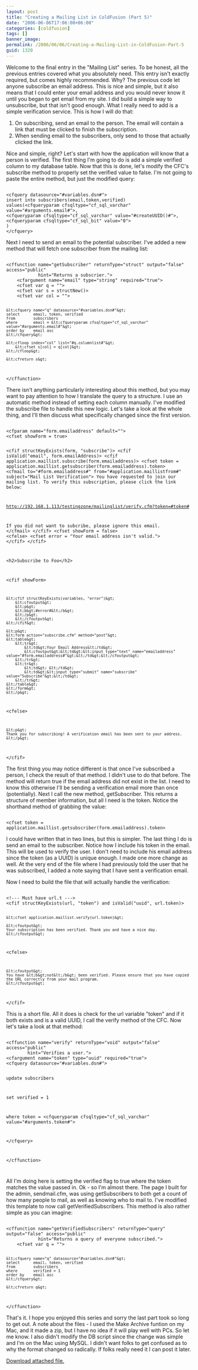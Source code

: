 ```yaml
---
layout: post
title: "Creating a Mailing List in ColdFusion (Part 5)"
date: "2006-06-06T17:06:00+06:00"
categories: [coldfusion]
tags: []
banner_image: 
permalink: /2006/06/06/Creating-a-Mailing-List-in-ColdFusion-Part-5
guid: 1320
---
```


Welcome to the final entry in the "Mailing List" series. To be honest, all the previous entries covered what you absolutely need. This entry isn't exactly required, but comes highly recommended. Why? The previous code let anyone subscribe an email address. This is nice and simple, but it also means that I could enter your email address and you would never know it until you began to get email from my site. I did build a simple way to unsubscribe, but that isn't good enough. What I really need to add is a simple verification service. This is how I will do that:
<!--more-->
<ol>
<li>On subscribing, send an email to the person. The email will contain a link that must be clicked to finish the subscription.
<li>When sending email to the subscribers, only send to those that actually clicked the link.
</ol>

Nice and simple, right? Let's start with how the application will know that a person is verified. The first thing I'm going to do is add a simple verified column to my database table. Now that this is done, let's modify the CFC's subscribe method to properly set the verified value to false. I'm not going to paste the entire method, but just the modified query:

<code>
&lt;cfquery datasource="#variables.dsn#"&gt;
insert into subscribers(email,token,verified)
values(&lt;cfqueryparam cfsqltype="cf_sql_varchar" value="#arguments.email#"&gt;,
&lt;cfqueryparam cfsqltype="cf_sql_varchar" value="#createUUID()#"&gt;,
&lt;cfqueryparam cfsqltype="cf_sql_bit" value="0"&gt;
)
&lt;/cfquery&gt;
</code>

Next I need to send an email to the potential subscriber. I've added a new method that will fetch one subscriber from the mailing list:

<code>
&lt;cffunction name="getSubscriber" returnType="struct" output="false" access="public" 
			hint="Returns a subscrier."&gt;
	&lt;cfargument name="email" type="string" required="true"&gt;
	&lt;cfset var q = ""&gt;
	&lt;cfset var s = structNew()&gt;
	&lt;cfset var col = ""&gt;

	&lt;cfquery name="q" datasource="#variables.dsn#"&gt;
	select		email, token, verified
	from		subscribers
	where		email = &lt;cfqueryparam cfsqltype="cf_sql_varchar" value="#arguments.email#"&gt;
	order by	email asc
	&lt;/cfquery&gt;

	&lt;cfloop index="col" list="#q.columnlist#"&gt;
		&lt;cfset s[col] = q[col]&gt;
	&lt;/cfloop&gt;
	
	&lt;cfreturn s&gt;
&lt;/cffunction&gt;
</code>

There isn't anything particularly interesting about this method, but you may want to pay attention to how I translate the query to a structure. I use an automatic method instead of setting each column manually. I've modified the subscribe file to handle this new logic. Let's take a look at the whole thing, and I'll then discuss what specifically changed since the first version.

<code>
&lt;cfparam name="form.emailaddress" default=""&gt;
&lt;cfset showForm = true&gt;

&lt;cfif structKeyExists(form, "subscribe")&gt;
	&lt;cfif isValid("email", form.emailAddress)&gt;
		&lt;cfif application.maillist.subscribe(form.emailaddress)&gt;
			&lt;cfset token = application.maillist.getsubscriber(form.emailaddress).token&gt;
			&lt;cfmail to="#form.emailaddress#" from="#application.maillistfrom#" subject="Mail List Verification"&gt;
You have requested to join our mailing list. To verify this subscription, please click the link below:

http://192.168.1.113/testingzone/mailinglist/verify.cfm?token=#token#

If you did not want to subcribe, please ignore this email.
			&lt;/cfmail&gt;
		&lt;/cfif&gt;
		&lt;cfset showForm = false&gt;
	&lt;cfelse&gt;
		&lt;cfset error = "Your email address isn't valid."&gt;
	&lt;/cfif&gt;
&lt;/cfif&gt;

&lt;h2&gt;Subscribe to Foo&lt;/h2&gt;

&lt;cfif showForm&gt;

	&lt;cfif structKeyExists(variables, "error")&gt;
		&lt;cfoutput&gt;
		&lt;p&gt;
		&lt;b&gt;#error#&lt;/b&gt;
		&lt;/p&gt;
		&lt;/cfoutput&gt;
	&lt;/cfif&gt;
	
	&lt;p&gt;
	&lt;form action="subscribe.cfm" method="post"&gt;
	&lt;table&gt;
		&lt;tr&gt;
			&lt;td&gt;Your Email Address&lt;/td&gt;
			&lt;cfoutput&gt;&lt;td&gt;&lt;input type="text" name="emailaddress" value="#form.emailaddress#"&gt;&lt;/td&gt;&lt;/cfoutput&gt;
		&lt;/tr&gt;
		&lt;tr&gt;
			&lt;td&gt; &lt;/td&gt;
			&lt;td&gt;&lt;input type="submit" name="subscribe" value="Subscribe"&gt;&lt;/td&gt;
		&lt;/tr&gt;
	&lt;/table&gt;
	&lt;/form&gt;
	&lt;/p&gt;
	
&lt;cfelse&gt;

	&lt;p&gt;
	Thank you for subscribing! A verification email has been sent to your address.
	&lt;/p&gt;
	
&lt;/cfif&gt;
</code>

The first thing you may notice different is that once I've subscribed a person, I check the result of that method. I didn't use to do that before. The method will return true if the email address did not exist in the list. I need to know this otherwise I'll be sending a verification email more than once (potentially). Next I call the new method, getSubscriber. This returns a structure of member information, but all I need is the token. Notice the shorthand method of grabbing the value:

<code>
&lt;cfset token = application.maillist.getsubscriber(form.emailaddress).token&gt;
</code>

I could have written that in two lines, but this is simpler. The last thing I do is send an email to the subscriber. Notice how I include his token in the email. This will be used to verify the user. I don't need to include his email address since the token (as a UUID) is unique enough. I made one more change as well. At the very end of the file where I had previously told the user that he was subscribed, I added a note saying that I have sent a verification email.

Now I need to build the file that will actually handle the verification:

<code>
&lt;!--- Must have url.t ---&gt;
&lt;cfif structKeyExists(url, "token") and isValid("uuid", url.token)&gt;

	&lt;cfset application.maillist.verify(url.token)&gt;
	
	&lt;cfoutput&gt;
	Your subscription has been verified. Thank you and have a nice day.
	&lt;/cfoutput&gt;

&lt;cfelse&gt;

	&lt;cfoutput&gt;
	You have &lt;b&gt;not&lt;/b&gt; been verified. Please ensure that you have copied the URL correctly from your mail program.
	&lt;/cfoutput&gt;
	
&lt;/cfif&gt;
</code>

This is a short file. All it does is check for the url variable "token" and if it both exists and is a valid UUID, I call the verify method of the CFC. Now let's take a look at that method:

<code>
&lt;cffunction name="verify" returnType="void" output="false" access="public"
	    hint="Verifies a user."&gt;
&lt;cfargument name="token" type="uuid" required="true"&gt;
&lt;cfquery datasource="#variables.dsn#"&gt;
	
update	subscribers
	
set	verified = 1 
	
where	token = &lt;cfqueryparam cfsqltype="cf_sql_varchar" value="#arguments.token#"&gt;

&lt;/cfquery&gt;

&lt;/cffunction&gt;

</code>

All I'm doing here is setting the verified flag to true where the token matches the value passed in. Ok - so I'm almost there. The page I built for the admin, sendmail.cfm, was using getSubscribers to both get a count of how many people to mail, as well as knowing who to mail to. I've modified this template to now call getVerifiedSubscribers. This method is also rather simple as you can imagine:

<code>
&lt;cffunction name="getVerifiedSubscribers" returnType="query" output="false" access="public" 
			hint="Returns a query of everyone subscribed."&gt;
	&lt;cfset var q = ""&gt;
	
	&lt;cfquery name="q" datasource="#variables.dsn#"&gt;
	select		email, token, verified
	from		subscribers
	where		verified = 1
	order by	email asc
	&lt;/cfquery&gt;
	
	&lt;cfreturn q&gt;
&lt;/cffunction&gt;
</code>

That's it. I hope you enjoyed this series and sorry the last part took so long to get out. A note about the files - I used the Make Archive funtion on my Mac, and it made a zip, but I have no idea if it will play well with PCs. So let me know. I also didn't modify the DB script since the change was simple and I'm on the Mac using MySQL. I didn't want folks to get confused as to why the format changed so radically. If folks really need it I can post it later.<p><a href='enclosures/D{% raw %}%3A%{% endraw %}5Cwebsites{% raw %}%5Ccamdenfamily%{% endraw %}5Csource{% raw %}%5Cmorpheus%{% endraw %}5Cblog{% raw %}%5Cenclosures%{% endraw %}2FArchive%2Ezip'>Download attached file.</a></p>